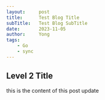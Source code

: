 ```yaml
---
layout: 	post
title: 		Test Blog Title
subTitle: 	Test Blog SubTitle
date: 		2023-11-05
author:     Yong
tags:
    - Go
    - sync
---
```


## Level 2 Title

this is the content of this post
update
